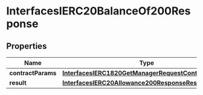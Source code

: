 

# InterfacesIERC20BalanceOf200Response


## Properties

| Name | Type | Description | Notes |
|------------ | ------------- | ------------- | -------------|
|**contractParams** | [**InterfacesIERC1820GetManagerRequestContractParams**](InterfacesIERC1820GetManagerRequestContractParams.md) |  |  |
|**result** | [**InterfacesIERC20Allowance200ResponseResult**](InterfacesIERC20Allowance200ResponseResult.md) |  |  |



